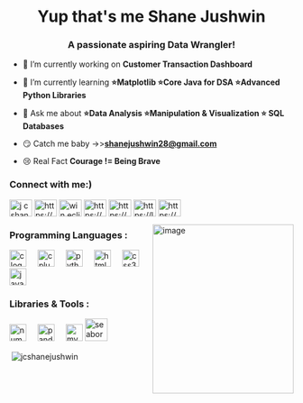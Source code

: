 <h1 align="center">Yup that's me Shane Jushwin</h1>
<h3 align="center">A passionate aspiring Data Wrangler!</h3>

- 🔭 I’m currently working on **Customer Transaction Dashboard**

- 🌱 I’m currently learning **⭐Matplotlib  ⭐Core Java for DSA ⭐Advanced Python Libraries**

- 💬 Ask me about **⭐Data Analysis 
                     ⭐Manipulation & Visualization
                     ⭐ SQL Databases**

- 😏 Catch me baby ->>**shanejushwin28@gmail.com**

- 😢 Real Fact **Courage != Being Brave**

<h3 align="left">Connect with me:)</h3>
<p align="left">
<a href="https://linkedin.com/in/j c shane jushwin" target="blank"> <img align="center" src="https://raw.githubusercontent.com/rahuldkjain/github-profile-readme-generator/master/src/images/icons/Social/linked-in-alt.svg" alt="j c shane jushwin" height="30" width="40" /></a>
<a href="https://kaggle.com/https://www.kaggle.com/jcshanejushwin" target="blank"> <img align="center" src="https://raw.githubusercontent.com/rahuldkjain/github-profile-readme-generator/master/src/images/icons/Social/kaggle.svg" alt="https://www.kaggle.com/jcshanejushwin" height="30" width="40" /></a>
<a href="https://instagram.com/win.eclipse" target="blank"> <img align="center" src="https://raw.githubusercontent.com/rahuldkjain/github-profile-readme-generator/master/src/images/icons/Social/instagram.svg" alt="win.eclipse" height="30" width="40" /></a>
<a href="https://www.codechef.com/users/https://www.codechef.com/users/win_eclipse28" target="blank"> <img align="center" src="https://cdn.jsdelivr.net/npm/simple-icons@3.1.0/icons/codechef.svg" alt="https://www.codechef.com/users/win_eclipse28" height="30" width="40" /></a>
<a href="https://www.hackerrank.com/https://www.hackerrank.com/profile/shanejushwin28" target="blank"><img align="center" src="https://raw.githubusercontent.com/rahuldkjain/github-profile-readme-generator/master/src/images/icons/Social/hackerrank.svg" alt="https://www.hackerrank.com/profile/shanejushwin28" height="30" width="40" /></a>
<a href="https://www.leetcode.com/https://leetcode.com/u/jcshanejushwin/" target="blank"> <img align="center" src="https://raw.githubusercontent.com/rahuldkjain/github-profile-readme-generator/master/src/images/icons/Social/leet-code.svg" alt="https://leetcode.com/u/jcshanejushwin/" height="30" width="40" /></a>
<a href="https://auth.geeksforgeeks.org/user/https://www.geeksforgeeks.org/user/shanejus0tz9/" target="blank"> <img align="center" src="https://raw.githubusercontent.com/rahuldkjain/github-profile-readme-generator/master/src/images/icons/Social/geeks-for-geeks.svg" alt="https://www.geeksforgeeks.org/user/shanejus0tz9/" height="30" width="40" /></a>
</p>

<img align = "right" width="250" height="300" alt="image" src="https://github.com/user-attachments/assets/a6e9f18b-ccc1-4f1b-b46a-075dad5d8f5c" />

<h3 align="left">Programming Languages : </h3>

<div align="left">
  <img src="https://cdn.jsdelivr.net/gh/devicons/devicon/icons/c/c-original.svg" height="30" alt="c logo"  />
  <img width="12" />
  <img src="https://cdn.jsdelivr.net/gh/devicons/devicon/icons/cplusplus/cplusplus-original.svg" height="30" alt="cplusplus logo"  />
  <img width="12" />
  <img src="https://cdn.jsdelivr.net/gh/devicons/devicon/icons/python/python-original.svg" height="30" alt="python logo"  />
  <img width="12" />
  <img src="https://cdn.jsdelivr.net/gh/devicons/devicon/icons/html5/html5-original.svg" height="30" alt="html5 logo"  />
  <img width="12" />
  <img src="https://cdn.jsdelivr.net/gh/devicons/devicon/icons/css3/css3-original.svg" height="30" alt="css3 logo"  />
  <img width="12" />
  <img src="https://cdn.jsdelivr.net/gh/devicons/devicon/icons/java/java-original.svg" height="30" alt="java logo"  />
</div>

<h3 align="left">Libraries & Tools :</h3>
<p align="left"> <div align="left">
  <img src="https://cdn.jsdelivr.net/gh/devicons/devicon/icons/numpy/numpy-original.svg" height="30" alt="numpy logo"  />
  <img width="12" />
  <img src="https://cdn.jsdelivr.net/gh/devicons/devicon/icons/pandas/pandas-original.svg" height="30" alt="pandas logo"  />
  <img width="12" />
  <img src="https://cdn.jsdelivr.net/gh/devicons/devicon/icons/mysql/mysql-original.svg" height="30" alt="mysql logo"  />
  <a href="https://seaborn.pydata.org/" target="_blank" rel="noreferrer"> <img src="https://seaborn.pydata.org/_images/logo-mark-lightbg.svg" alt="seaborn" width="40" height="40"/> </a> </p>
</div>

<p>&nbsp;<img align="center" src="https://github-readme-stats.vercel.app/api?username=jcshanejushwin&show_icons=true&locale=en" alt="jcshanejushwin" /></p>
   
